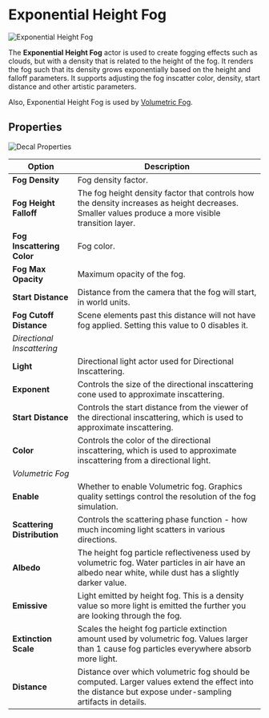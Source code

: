 # Exponential Height Fog

![Exponential Height Fog](media/exponential-height-fog.png)

The **Exponential Height Fog** actor is used to create fogging effects such as clouds, but with a density that is related to the height of the fog. It renders the fog such that its density grows exponentially based on the height and falloff parameters. It supports adjusting the fog inscatter color, density, start distance and other artistic parameters.

Also, Exponential Height Fog is used by [Volumetric Fog](volumetric-fog.md).

## Properties

![Decal Properties](media/exponential-height-fog-properties.png)

| Option | Description |
|--------|--------|
| **Fog Density** | Fog density factor. |
| **Fog Height Falloff** | The fog height density factor that controls how the density increases as height decreases. Smaller values produce a more visible transition layer. |
| **Fog Inscattering Color** | Fog color. |
| **Fog Max Opacity** | Maximum opacity of the fog. |
| **Start Distance** | Distance from the camera that the fog will start, in world units. |
| **Fog Cutoff Distance** | Scene elements past this distance will not have fog applied. Setting this value to 0 disables it. |
| *Directional Inscattering* |
| **Light** | Directional light actor used for Directional Inscattering. |
| **Exponent** | Controls the size of the directional inscattering cone used to approximate inscattering. |
| **Start Distance** | Controls the start distance from the viewer of the directional inscattering, which is used to approximate inscattering. |
| **Color** | Controls the color of the directional inscattering, which is used to approximate inscattering from a directional light. |
| *Volumetric Fog* |
| **Enable** | Whether to enable Volumetric fog. Graphics quality settings control the resolution of the fog simulation. |
| **Scattering Distribution** | Controls the scattering phase function - how much incoming light scatters in various directions. |
| **Albedo** | The height fog particle reflectiveness used by volumetric fog. Water particles in air have an albedo near white, while dust has a slightly darker value. |
| **Emissive** | Light emitted by height fog. This is a density value so more light is emitted the further you are looking through the fog. |
| **Extinction Scale** | Scales the height fog particle extinction amount used by volumetric fog. Values larger than 1 cause fog particles everywhere absorb more light. |
| **Distance** | Distance over which volumetric fog should be computed. Larger values extend the effect into the distance but expose under-sampling artifacts in details. |
